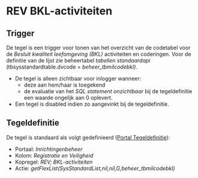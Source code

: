 # REV BKL-activiteiten

## Trigger

De tegel is een trigger voor tonen van het overzicht van de codetabel voor de _Besluit kwaliteit leefomgeving (BKL)_ activiteiten en coderingen. Voor de definitie van de lijst zie beheertabel _tabellen standaardapi_ (tbsysstandardtable.dvcode = _beheer_tbmilcodebkl)_.

- De tegel is alleen zichtbaar voor inlogger wanneer:
  - deze aan hem/haar is toegekend
  - de evaluatie van het _SQL statement onzichtbaar_ bij de tegeldefinitie een waarde ongelijk aan 0 oplevert.
- Een tegel is disabled indien zo aangevinkt bij de tegeldefinitie.

## Tegeldefinitie

De tegel is standaard als volgt gedefinieerd ([Portal Tegeldefinitie](/instellen_inrichten/portaldefinitie/portal_tegel.md)):

- Portaal: _Inrichtingenbeheer_
- Kolom: _Registratie en Veiligheid_
- Kopregel: _REV; BKL-activiteiten_
- Actie: _getFlexList(SysStandardList,nil,nil,G,beheer_tbmilcodebkl)_
